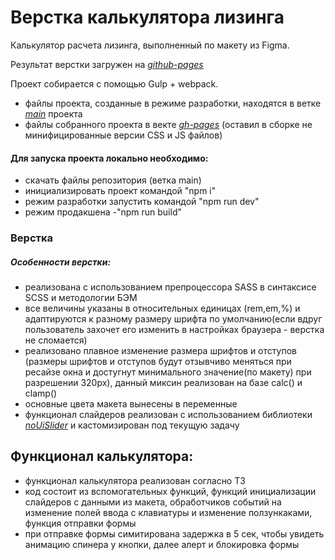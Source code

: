 # Верстка калькулятора лизинга

Калькулятор расчета лизинга, выполненный по макету из Figma.

Результат верстки загружен на [_github-pages_](https://bulakhovalexey.github.io/leasing-calculator/)

Проект собирается с помощью Gulp + webpack.

- файлы проекта, созданные в режиме разработки, находятся в ветке [_main_](https://github.com/BulakhovAlexey/leasing-calculator) проекта
- файлы собранного проекта в векте [_gh-pages_](https://github.com/BulakhovAlexey/leasing-calculator/tree/gh-pages) (оставил в сборке не минифицированные версии CSS и JS файлов)

#### Для запуска проекта локально необходимо:

- скачать файлы репозитория (ветка main)
- инициализировать проект командой "npm i"
- режим разработки запустить командой "npm run dev"
- режим продакшена -"npm run build"

### Верстка

##### Особенности верстки:

- реализована с использованием препроцессора SASS в синтаксисе SCSS и методологии БЭМ
- все величины указаны в относительных единицах (rem,em,%) и адаптируются к разному размеру шрифта по умолчанию(если вдруг пользователь захочет его изменить в настройках браузера - верстка не сломается)
- реализовано плавное изменение размера шрифтов и отступов (размеры шрифтов и отступов будут отзывчиво меняться при ресайзе окна и достугнут минимального значение(по макету) при разрешении 320px), данный миксин реализован на базе calc() и clamp()
- основные цвета макета вынесены в переменные
- функционал слайдеров реализован с использованием библиотеки [_noUiSlider_](https://refreshless.com/nouislider/) и кастомизирован под текущую задачу

## Функционал калькулятора:

- функционал калькулятора реализован согласно ТЗ
- код состоит из вспомогательных функций, функций инициализации слайдеров с данными из макета, обработчиков событий на изменение полей ввода с клавиатуры и изменение ползункаками, функция отправки формы
- при отправке формы симитирована задержка в 5 сек, чтобы увидеть анимацию спинера у кнопки, далее алерт и блокировка формы
